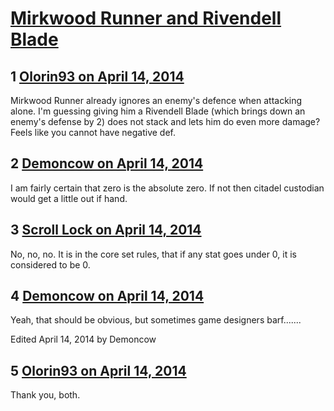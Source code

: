 # [Mirkwood Runner and Rivendell Blade](https://community.fantasyflightgames.com/topic/103876-mirkwood-runner-and-rivendell-blade/)

## 1 [Olorin93 on April 14, 2014](https://community.fantasyflightgames.com/topic/103876-mirkwood-runner-and-rivendell-blade/?do=findComment&comment=1049112)

Mirkwood Runner already ignores an enemy's defence when attacking alone. I'm guessing giving him a Rivendell Blade (which brings down an enemy's defense by 2) does not stack and lets him do even more damage? Feels like you cannot have negative def.

## 2 [Demoncow on April 14, 2014](https://community.fantasyflightgames.com/topic/103876-mirkwood-runner-and-rivendell-blade/?do=findComment&comment=1049136)

I am fairly certain that zero is the absolute zero. If not then citadel custodian would get a little out if hand.

## 3 [Scroll Lock on April 14, 2014](https://community.fantasyflightgames.com/topic/103876-mirkwood-runner-and-rivendell-blade/?do=findComment&comment=1049148)

No, no, no. It is in the core set rules, that if any stat goes under 0, it is considered to be 0.

## 4 [Demoncow on April 14, 2014](https://community.fantasyflightgames.com/topic/103876-mirkwood-runner-and-rivendell-blade/?do=findComment&comment=1049169)

Yeah, that should be obvious, but sometimes game designers barf.......

Edited April 14, 2014 by Demoncow

## 5 [Olorin93 on April 14, 2014](https://community.fantasyflightgames.com/topic/103876-mirkwood-runner-and-rivendell-blade/?do=findComment&comment=1049171)

Thank you, both.

